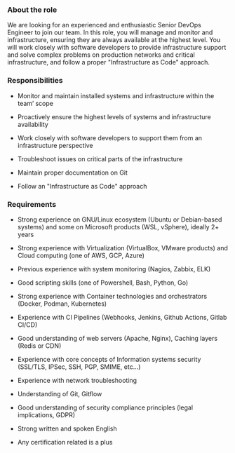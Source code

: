 ﻿### About the role

We are looking for an experienced and enthusiastic Senior DevOps Engineer to join our team. In this role, you will manage and monitor and infrastructure, ensuring they are always available at the highest level. You will work closely with software developers to provide infrastructure support and solve complex problems on production networks and critical infrastructure, and follow a proper "Infrastructure as Code" approach.   

### Responsibilities  

*   Monitor and maintain installed systems and infrastructure within the team’ scope
*   Proactively ensure the highest levels of systems and infrastructure availability
*   Work closely with software developers to support them from an infrastructure perspective
*   Troubleshoot issues on critical parts of the infrastructure  
    
*   Maintain proper documentation on Git  
    
*   Follow an "Infrastructure as Code" approach  
    

### Requirements

*   Strong experience on GNU/Linux ecosystem (Ubuntu or Debian-based systems) and some on Microsoft products (WSL, vSphere), ideally 2+ years  
    
*   Strong experience with Virtualization (VirtualBox, VMware products) and Cloud computing (one of AWS, GCP, Azure)
*   Previous experience with system monitoring (Nagios, Zabbix, ELK)  
    
*   Good scripting skills (one of Powershell, Bash, Python, Go)  
    
*   Strong experience with Container technologies and orchestrators (Docker, Podman, Kubernetes)  
    
*   Experience with CI Pipelines (Webhooks, Jenkins, Github Actions, Gitlab CI/CD)  
    
*   Good understanding of web servers (Apache, Nginx), Caching layers (Redis or CDN)
*   Experience with core concepts of Information systems security (SSL/TLS, IPSec, SSH, PGP, SMIME, etc...)  
    
*   Experience with network troubleshooting
*   Understanding of Git, Gitflow  
    
*   Good understanding of security compliance principles (legal implications, GDPR)
*   Strong written and spoken English
*   Any certification related is a plus